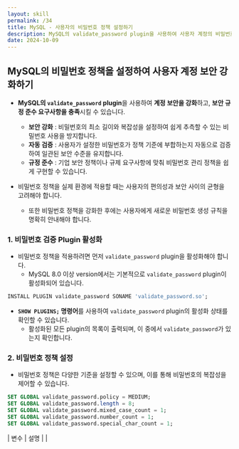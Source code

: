 ```yaml
---
layout: skill
permalink: /34
title: MySQL - 사용자의 비밀번호 정책 설정하기
description: MySQL의 validate_password plugin을 사용하여 사용자 계정의 비밀번호 정책을 설정하여 보안을 강화할 수 있습니다.
date: 2024-10-09
---
```



## MySQL의 비밀번호 정책을 설정하여 사용자 계정 보안 강화하기

- **MySQL의 `validate_password` plugin**을 사용하여 **계정 보안을 강화**하고, **보안 규정 준수 요구사항을 충족**시킬 수 있습니다.
	- **보안 강화** : 비밀번호의 최소 길이와 복잡성을 설정하여 쉽게 추측할 수 있는 비밀번호 사용을 방지합니다.
	- **자동 검증** : 사용자가 설정한 비밀번호가 정책 기준에 부합하는지 자동으로 검증하여 일관된 보안 수준을 유지합니다.
	- **규정 준수** : 기업 보안 정책이나 규제 요구사항에 맞춰 비밀번호 관리 정책을 쉽게 구현할 수 있습니다.

- 비밀번호 정책을 실제 환경에 적용할 때는 사용자의 편의성과 보안 사이의 균형을 고려해야 합니다.
	- 또한 비밀번호 정책을 강화한 후에는 사용자에게 새로운 비밀번호 생성 규칙을 명확히 안내해야 합니다.


### 1. 비밀번호 검증 Plugin 활성화

- 비밀번호 정책을 적용하려면 먼저 `validate_password` plugin을 활성화해야 합니다.
	- MySQL 8.0 이상 version에서는 기본적으로 `validate_password` plugin이 활성화되어 있습니다.

```sql
INSTALL PLUGIN validate_password SONAME 'validate_password.so';
```

- **`SHOW PLUGINS;` 명령어**를 사용하여 `validate_password` plugin의 활성화 상태를 확인할 수 있습니다.
	- 활성화된 모든 plugin의 목록이 출력되며, 이 중에서 `validate_password`가 있는지 확인합니다.


### 2. 비밀번호 정책 설정

- 비밀번호 정책은 다양한 기준을 설정할 수 있으며, 이를 통해 비밀번호의 복잡성을 제어할 수 있습니다.

```sql
SET GLOBAL validate_password.policy = MEDIUM;
SET GLOBAL validate_password.length = 8;
SET GLOBAL validate_password.mixed_case_count = 1;
SET GLOBAL validate_password.number_count = 1;
SET GLOBAL validate_password.special_char_count = 1;
```

| 변수 | 설명 |
| 
